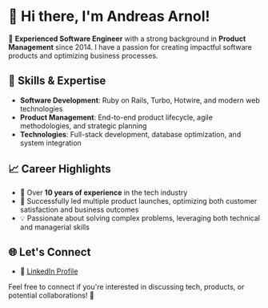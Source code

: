 # 👋 Hi there, I'm Andreas Arnol!

🚀 **Experienced Software Engineer** with a strong background in **Product Management** since 2014. I have a passion for creating impactful software products and optimizing business processes.

## 🔧 Skills & Expertise
- **Software Development**: Ruby on Rails, Turbo, Hotwire, and modern web technologies
- **Product Management**: End-to-end product lifecycle, agile methodologies, and strategic planning
- **Technologies**: Full-stack development, database optimization, and system integration

## 📈 Career Highlights
- 💼 Over **10 years of experience** in the tech industry
- 🎯 Successfully led multiple product launches, optimizing both customer satisfaction and business outcomes
- 💡 Passionate about solving complex problems, leveraging both technical and managerial skills

## 🌐 Let's Connect
- 📎 [LinkedIn Profile](https://www.linkedin.com/in/andreasarnol02)

Feel free to connect if you're interested in discussing tech, products, or potential collaborations! 🚀
